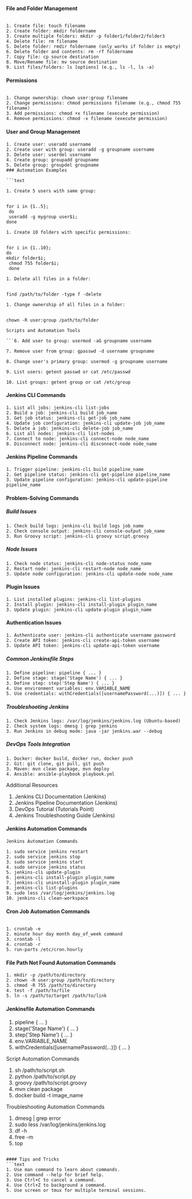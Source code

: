 

#### File and Folder Management

```text

1. Create file: touch filename
2. Create folder: mkdir foldername
3. Create multiple folders: mkdir -p folder1/folder2/folder3
4. Delete file: rm filename
5. Delete folder: rmdir foldername (only works if folder is empty)
6. Delete folder and contents: rm -rf foldername
7. Copy file: cp source destination
8. Move/Rename file: mv source destination
9. List files/folders: ls [options] (e.g., ls -l, ls -a)
```

#### Permissions

```text

1. Change ownership: chown user:group filename
2. Change permissions: chmod permissions filename (e.g., chmod 755 filename)
3. Add permissions: chmod +x filename (execute permission)
4. Remove permissions: chmod -x filename (execute permission)
```
#### User and Group Management

```text
1. Create user: useradd username
2. Create user with group: useradd -g groupname username
3. Delete user: userdel username
4. Create group: groupadd groupname
5. Delete group: groupdel groupname
### Automation Examples

```text

1. Create 5 users with same group:


for i in {1..5};
 do
 useradd -g mygroup user$i;
done

1. Create 10 folders with specific permissions:


for i in {1..10};
do
mkdir folder$i;
 chmod 755 folder$i;
 done

1. Delete all files in a folder:


find /path/to/folder -type f -delete

1. Change ownership of all files in a folder:


chown -R user:group /path/to/folder

Scripts and Automation Tools

```6. Add user to group: usermod -aG groupname username

7. Remove user from group: gpasswd -d username groupname

8. Change user's primary group: usermod -g groupname username

9. List users: getent passwd or cat /etc/passwd

10. List groups: getent group or cat /etc/group
```


####   Jenkins CLI Commands
```text
1. List all jobs: jenkins-cli list-jobs
2. Build a job: jenkins-cli build job_name
3. Get job status: jenkins-cli get-job job_name
4. Update job configuration: jenkins-cli update-job job_name
5. Delete a job: jenkins-cli delete-job job_name
6. List all nodes: jenkins-cli list-nodes
7. Connect to node: jenkins-cli connect-node node_name
8. Disconnect node: jenkins-cli disconnect-node node_name
```
#### Jenkins Pipeline Commands

```text
1. Trigger pipeline: jenkins-cli build pipeline_name
2. Get pipeline status: jenkins-cli get-pipeline pipeline_name
3. Update pipeline configuration: jenkins-cli update-pipeline pipeline_name
```
#### Problem-Solving Commands

##### Build Issues
```text
1. Check build logs: jenkins-cli build logs job_name
2. Check console output: jenkins-cli console-output job_name
3. Run Groovy script: jenkins-cli groovy script.groovy
```
##### Node Issues
```text
1. Check node status: jenkins-cli node-status node_name
2. Restart node: jenkins-cli restart-node node_name
3. Update node configuration: jenkins-cli update-node node_name
```
#### Plugin Issues
```text
1. List installed plugins: jenkins-cli list-plugins
2. Install plugin: jenkins-cli install-plugin plugin_name
3. Update plugin: jenkins-cli update-plugin plugin_name
```
#### Authentication Issues
```text
1. Authenticate user: jenkins-cli authenticate username password
2. Create API token: jenkins-cli create-api-token username
3. Update API token: jenkins-cli update-api-token username
```
##### Common Jenkinsfile Steps
```text
1. Define pipeline: pipeline { ... }
2. Define stage: stage('Stage Name') { ... }
3. Define step: step('Step Name') { ... }
4. Use environment variables: env.VARIABLE_NAME
5. Use credentials: withCredentials([usernamePassword(...)]) { ... }
```
##### Troubleshooting Jenkins
```text
1. Check Jenkins logs: /var/log/jenkins/jenkins.log (Ubuntu-based)
2. Check system logs: dmesg | grep jenkins
3. Run Jenkins in debug mode: java -jar jenkins.war --debug
```
##### DevOps Tools Integration
```
1. Docker: docker build, docker run, docker push
2. Git: git clone, git pull, git push
3. Maven: mvn clean package, mvn deploy
4. Ansible: ansible-playbook playbook.yml
```
Additional Resources

1. Jenkins CLI Documentation (Jenkins)
2. Jenkins Pipeline Documentation (Jenkins)
3. DevOps Tutorial (Tutorials Point)
4. Jenkins Troubleshooting Guide (Jenkins)
   

#### Jenkins Automation Commands
```
Jenkins Automation Commands

1. sudo service jenkins restart
2. sudo service jenkins stop
3. sudo service jenkins start
4. sudo service jenkins status
5. jenkins-cli update-plugin
6. jenkins-cli install-plugin plugin_name
7. jenkins-cli uninstall-plugin plugin_name
8. jenkins-cli list-plugins
9. sudo less /var/log/jenkins/jenkins.log
10. jenkins-cli clean-workspace
```
#### Cron Job Automation Commands
```text

1. crontab -e
2. minute hour day month day_of_week command
3. crontab -l
4. crontab -r
5. run-parts /etc/cron.hourly
```
#### File Path Not Found Automation Commands
```text
1. mkdir -p /path/to/directory
2. chown -R user:group /path/to/directory
3. chmod -R 755 /path/to/directory
4. test -f /path/to/file
5. ln -s /path/to/target /path/to/link
```
#### Jenkinsfile Automation Commands

1. pipeline { ... }
2. stage('Stage Name') { ... }
3. step('Step Name') { ... }
4. env.VARIABLE_NAME
5. withCredentials([usernamePassword(...)]) { ... }

Script Automation Commands

1. sh /path/to/script.sh
2. python /path/to/script.py
3. groovy /path/to/script.groovy
4. mvn clean package
5. docker build -t image_name

Troubleshooting Automation Commands

1. dmesg | grep error
2. sudo less /var/log/jenkins/jenkins.log
3. df -h
4. free -m
5. top
```

#### Tips and Tricks
```text
1. Use man command to learn about commands.
2. Use command --help for brief help.
3. Use Ctrl+C to cancel a command.
4. Use Ctrl+Z to background a command.
5. Use screen or tmux for multiple terminal sessions.
```


